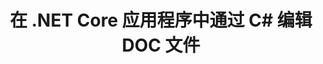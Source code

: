 ---
############################# Static ############################
layout: "auto-gen-gist"
draft: false
path: "zh/redaction/net/text/doc/"
otherformats: PDF DOT DOCX DOCM DOTX DOTM RTF XLSX XLSM XLTX XLTM XLS XLT CSV PPT PPTX  PPS POT PPSX PPTM PPSM POTM 

############################# Head ############################
head_title: "通过 .NET Core 编辑文档中的敏感信息"
head_description: "使用精确的短语或正则表达式对不同格式的文档应用文本编辑"

############################# Header ############################
title: "在 .NET Core 应用程序中通过 C# 编辑 DOC 文件"
description: "在 Windows、Linux 和 macOS 上搜索和替换 Office 和 OpenOffice 文档、电子表格和演示文稿以及 CSV 中的文本"

######################### Download Button #######################
button:
    enable: true

############################# About ############################
about:
    enable: true
    title: ".NET API 的文档编辑"
    content: |
        一个独立于格式的界面，用于编辑 PDF、Word、Excel、PowerPoint 文档和图像中的敏感和分类信息，包括更改元数据和删除评论的能力。 使用 GroupDocs.Redaction 工具，您可以编辑文本并将编辑后的文档保存为 PDF，将所有页面转换为光栅图像或将文档保留为原始格式以供进一步编辑。

############################# content ############################
steps:
    enable: true
    block:
    - title_left: "通过 C# 从 DOC 编辑精确文本"
      content_left: |
        [GroupDocs.Redaction](/redaction/net/) 使 .NET 开发人员可以通过几个简单的步骤轻松添加 DOC 文件编辑功能。

         * 创建 [Redactor](https://apireference.groupdocs.com/redaction/net/groupdocs.redaction/redactor) 类的实例并加载 DOC 文件
         * 创建一个 [ExactPhraseRedaction](https://apireference.groupdocs.com/redaction/net/groupdocs.redaction.redactions/exactphraseredaction) 类的实例来查找和替换文本
         * 使用 ExactPhraseRedaction 的对象调用 [Redactor.Apply](https://apireference.groupdocs.com/redaction/net/groupdocs.redaction/redactor/methods/apply/index) 方法

      title_right: "开始使用密文 API"
      content_right: |
        从命令行安装为 ```nuget install GroupDocs.Redaction``` 或通过 Visual Studio 的包管理器控制台使用 ```Install-Package GroupDocs.Redaction```。
         或者，从 [下载](https://downloads.groupdocs.com/redaction/net) 获取 ZIP 文件中的离线 MSI 安装程序或 DLL，并在您的项目中手动引用它。
        
      code: |
        ```cs
        using (Redactor redactor = new Redactor(@"sample.csv"))
        {
        	redactor.Apply(new ExactPhraseRedaction("John Doe", new ReplacementOptions("[personal]")));
        	redactor.Save();
        }
        ```

    - title_left: "系统要求"
      content_left: |
        所有主要平台和操作系统都支持用于 .NET API 的 GroupDocs.Redaction。 如需完整的系统要求指南，请访问 [系统要求](https://docs.groupdocs.com/redaction/net/system-requirements/) 在执行以下代码之前，请确保您已安装以下先决条件 系统：
         * 操作系统：Microsoft Windows、Linux、MacOS
         * 开发环境：Visual Studio、Xamarin、MonoDevelop 等
         * 框架：.NET Framework、.NET Standard、.NET Core、Mono
         * 从 [NuGet](https://www.nuget.org/packages/GroupDocs.Redaction/) 获取最新版本的 GroupDocs.Assembly .NET APIs
        
      title_right: "为什么使用 GroupDocs.Redaction"
      content_right: |
        * 允许用户添加自定义文档格式和编辑类型
        * 删除敏感信息不需要额外的软件
        * 能够将页面范围渲染文档设置为 PDF
        * 编辑不同类型元数据的简便方法：作者姓名、版本、标题、主题、描述等等
        * 文件信息提取——文件类型、页数等。
        * 全面支持多种数据格式

demos:
    enable: true

more_formats:
    enable: true


back_to_top:
    enable: true
---